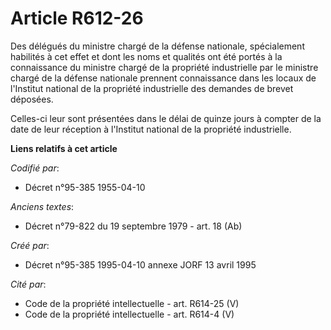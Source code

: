 # Article R612-26

Des délégués du ministre chargé de la défense nationale, spécialement habilités à cet effet et dont les noms et qualités ont
été portés à la connaissance du ministre chargé de la propriété industrielle par le ministre chargé de la défense nationale
prennent connaissance dans les locaux de l'Institut national de la propriété industrielle des demandes de brevet déposées.

Celles-ci leur sont présentées dans le délai de quinze jours à compter de la date de leur réception à l'Institut national de
la propriété industrielle.

**Liens relatifs à cet article**

_Codifié par_:

  - Décret n°95-385 1955-04-10

_Anciens textes_:

  - Décret n°79-822 du 19 septembre 1979 - art. 18 (Ab)

_Créé par_:

  - Décret n°95-385 1995-04-10 annexe JORF 13 avril 1995

_Cité par_:

  - Code de la propriété intellectuelle - art. R614-25 (V)
  - Code de la propriété intellectuelle - art. R614-4 (V)
